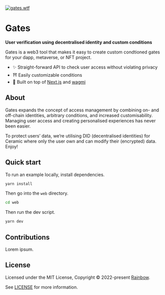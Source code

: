 <a href="https://gates.wtf/">
  <img alt="gates.wtf" src="https://user-images.githubusercontent.com/34306844/194740868-75dae891-b5de-4989-8b35-fbd96eff9a5b.png" />
</a>

# Gates

**User verification using decentralised identity and custom conditions**

Gates is a web3 tool that makes it easy to create custom condtioned gates for your dapp, metaverse, or NFT project.

- ✨ Straight-forward API to check user access without violating privacy
- ⛩ Easily customizable conditions
- 🫡 Built on top of [Next.js](https://nextjs.org) and [wagmi](https://github.com/tmm/wagmi)

## About

Gates expands the concept of access management by combining on- and off-chain identities, arbitrary conditions, and increased customisability. Managing user access and creating personalised experiences has never been easier.

To protect users’ data, we’re utilising DID (decentralised identities) for Ceramic where only the user own and can modify their (encrypted) data. Enjoy!

## Quick start

To run an example locally, install dependencies.

```bash
yarn install
```

Then go into the `web` directory.

```bash
cd web
```

Then run the dev script.

```bash
yarn dev
```

## Contributions

Lorem ipsum.

## License

Licensed under the MIT License, Copyright © 2022-present [Rainbow](https://rainbow.me).

See [LICENSE](./LICENSE) for more information.
